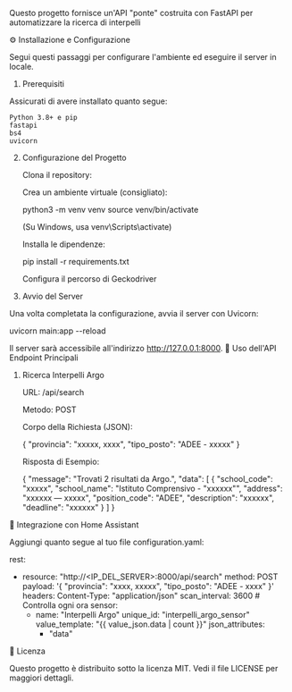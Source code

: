 Questo progetto fornisce un'API "ponte" costruita con FastAPI per automatizzare la ricerca di interpelli


⚙️ Installazione e Configurazione

Segui questi passaggi per configurare l'ambiente ed eseguire il server in locale.
1. Prerequisiti

Assicurati di avere installato quanto segue:

    Python 3.8+ e pip
    fastapi
    bs4
    uvicorn

2. Configurazione del Progetto

    Clona il repository:

    Crea un ambiente virtuale (consigliato):

    python3 -m venv venv
    source venv/bin/activate

    (Su Windows, usa venv\Scripts\activate)

    Installa le dipendenze:

    pip install -r requirements.txt

    Configura il percorso di Geckodriver 

3. Avvio del Server

Una volta completata la configurazione, avvia il server con Uvicorn:

uvicorn main:app --reload

Il server sarà accessibile all'indirizzo http://127.0.0.1:8000.
📖 Uso dell'API
Endpoint Principali
1. Ricerca Interpelli Argo

    URL: /api/search

    Metodo: POST

    Corpo della Richiesta (JSON):

    {
      "provincia": "xxxxx, xxxx",
      "tipo_posto": "ADEE - xxxxx" 
    }

    Risposta di Esempio:

    {
      "message": "Trovati 2 risultati da Argo.",
      "data": [
        {
          "school_code": "xxxxx",
          "school_name": "Istituto Comprensivo - \"xxxxxx\"",
          "address": "xxxxxx — xxxxx",
          "position_code": "ADEE",
          "description": "xxxxxx",
          "deadline": "xxxxxx"
        }
      ]
    }


🏡 Integrazione con Home Assistant


Aggiungi quanto segue al tuo file configuration.yaml:

rest:
  - resource: "http://<IP_DEL_SERVER>:8000/api/search"
    method: POST
    payload: '{ "provincia": "xxxx, xxxxx", "tipo_posto": "ADEE - xxxx" }'
    headers:
      Content-Type: "application/json"
    scan_interval: 3600 # Controlla ogni ora
    sensor:
      - name: "Interpelli Argo"
        unique_id: "interpelli_argo_sensor"
        value_template: "{{ value_json.data | count }}"
        json_attributes:
          - "data"


📜 Licenza

Questo progetto è distribuito sotto la licenza MIT. Vedi il file LICENSE per maggiori dettagli.
